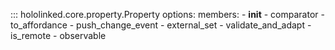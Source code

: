 
::: hololinked.core.property.Property
    options:
        members:
            - __init__
            - comparator
            - to_affordance
            - push_change_event
            - external_set
            - validate_and_adapt
            - is_remote
            - observable